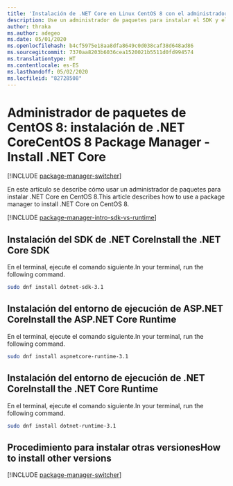 ```yaml
---
title: 'Instalación de .NET Core en Linux CentOS 8 con el administrador de paquetes: .NET Core'
description: Use un administrador de paquetes para instalar el SDK y el entorno de ejecución de .NET Core en CentOS 8.
author: thraka
ms.author: adegeo
ms.date: 05/01/2020
ms.openlocfilehash: b4cf5975e18aa8dfa8649c0d038caf38d648ad86
ms.sourcegitcommit: 7370aa8203b6036cea1520021b5511d0fd994574
ms.translationtype: HT
ms.contentlocale: es-ES
ms.lasthandoff: 05/02/2020
ms.locfileid: "82728508"
---
```

# <a name="centos-8-package-manager---install-net-core"></a><span data-ttu-id="0e606-103">Administrador de paquetes de CentOS 8: instalación de .NET Core</span><span class="sxs-lookup"><span data-stu-id="0e606-103">CentOS 8 Package Manager - Install .NET Core</span></span>

[!INCLUDE [package-manager-switcher](includes/package-manager-switcher.md)]

<span data-ttu-id="0e606-104">En este artículo se describe cómo usar un administrador de paquetes para instalar .NET Core en CentOS 8.</span><span class="sxs-lookup"><span data-stu-id="0e606-104">This article describes how to use a package manager to install .NET Core on CentOS 8.</span></span>

[!INCLUDE [package-manager-intro-sdk-vs-runtime](includes/package-manager-intro-sdk-vs-runtime.md)]

## <a name="install-the-net-core-sdk"></a><span data-ttu-id="0e606-105">Instalación del SDK de .NET Core</span><span class="sxs-lookup"><span data-stu-id="0e606-105">Install the .NET Core SDK</span></span>

<span data-ttu-id="0e606-106">En el terminal, ejecute el comando siguiente.</span><span class="sxs-lookup"><span data-stu-id="0e606-106">In your terminal, run the following command.</span></span>

```bash
sudo dnf install dotnet-sdk-3.1
```

## <a name="install-the-aspnet-core-runtime"></a><span data-ttu-id="0e606-107">Instalación del entorno de ejecución de ASP.NET Core</span><span class="sxs-lookup"><span data-stu-id="0e606-107">Install the ASP.NET Core Runtime</span></span>

<span data-ttu-id="0e606-108">En el terminal, ejecute el comando siguiente.</span><span class="sxs-lookup"><span data-stu-id="0e606-108">In your terminal, run the following command.</span></span>

```bash
sudo dnf install aspnetcore-runtime-3.1
```

## <a name="install-the-net-core-runtime"></a><span data-ttu-id="0e606-109">Instalación del entorno de ejecución de .NET Core</span><span class="sxs-lookup"><span data-stu-id="0e606-109">Install the .NET Core Runtime</span></span>

<span data-ttu-id="0e606-110">En el terminal, ejecute el comando siguiente.</span><span class="sxs-lookup"><span data-stu-id="0e606-110">In your terminal, run the following command.</span></span>

```bash
sudo dnf install dotnet-runtime-3.1
```

## <a name="how-to-install-other-versions"></a><span data-ttu-id="0e606-111">Procedimiento para instalar otras versiones</span><span class="sxs-lookup"><span data-stu-id="0e606-111">How to install other versions</span></span>

[!INCLUDE [package-manager-switcher](./includes/package-manager-heading-hack-pkgname.md)]
